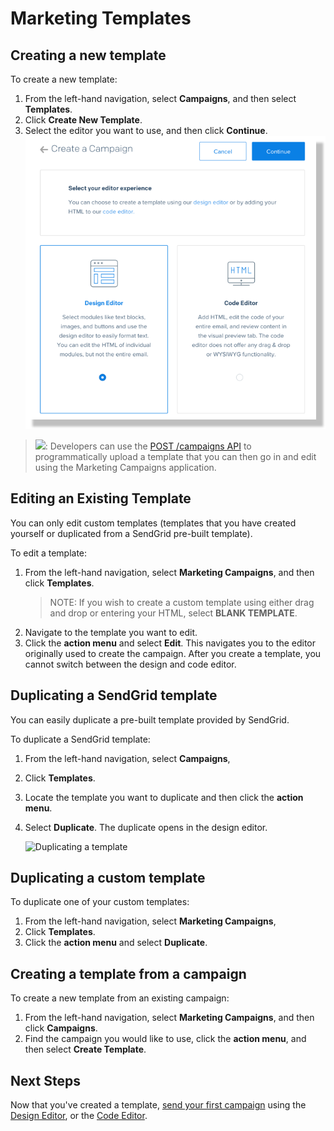 # Marketing Templates

## Creating a new template

To create a new template:

1. From the left-hand navigation, select **Campaigns**, and then select **Templates**. 
1. Click **Create New Template**. 
1. Select the editor you want to use, and then click **Continue**.
![Alt text](Select_Editor.png?raw=true "Optional Title")

> <img src="http://www.free-icons-download.net/images/developer-icon-17862.png" width="40"/>: Developers can use the [POST /campaigns API](https://sendgrid.api-docs.io/v3.0/campaigns-api/create-a-campaign) to programmatically upload a template that you can then go in and edit using the Marketing Campaigns application.  

## Editing an Existing Template

You can only edit custom templates (templates that you have created yourself or duplicated from a SendGrid pre-built template).

To edit a template:

1. From the left-hand navigation, select **Marketing Campaigns**, and then click **Templates**.
    > NOTE: If you wish to create a custom template using either drag and drop or entering your HTML, select **BLANK TEMPLATE**. 
1. Navigate to the template you want to edit.  
1. Click the **action menu** and select **Edit**. This navigates you to the editor originally used to create the campaign. After you create a template, you cannot switch between the design and code editor.

## Duplicating a SendGrid template

You can easily duplicate a pre-built template provided by SendGrid. 

To duplicate a SendGrid template:

1. From the left-hand navigation, select **Campaigns**, 
1. Click **Templates**. 
1. Locate the template you want to duplicate and then click the **action menu**.
1. Select **Duplicate**. The duplicate opens in the design editor.

    ![Duplicating a template](https://media.giphy.com/media/qz6kZvOpTCtmo/giphy.gif)

## Duplicating a custom template
To duplicate one of your custom templates:

1. From the left-hand navigation, select **Marketing Campaigns**, 
1. Click **Templates**.
1. Click the **action menu** and select **Duplicate**.

## Creating a template from a campaign

To create a new template from an existing campaign:

1. From the left-hand navigation, select **Marketing Campaigns**, and then click **Campaigns**.
1. Find the campaign you would like to use, click the **action menu**, and then select **Create Template**. 

## Next Steps

Now that you've created a template, [send your first campaign](https://sendgrid.com/docs/User_Guide/Marketing_Campaigns/first_campaign.html) using the [Design Editor](https://sendgrid.com/docs/User_Guide/Marketing_Campaigns/design_editor.html), or the [Code Editor](https://sendgrid.com/docs/User_Guide/Marketing_Campaigns/design_editor.html).
